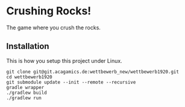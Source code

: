 # Crushing Rocks!
The game where you crush the rocks.

## Installation
This is how you setup this project under Linux.

```
git clone git@git.acagamics.de:wettbewerb_new/wettbewerb1920.git
cd wettbewerb1920
git submodule update --init --remote --recursive
gradle wrapper
./gradlew build
./gradlew run
```
